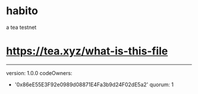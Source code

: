 # habito
a tea testnet
# https://tea.xyz/what-is-this-file
---
version: 1.0.0
codeOwners:
  - '0x86eE55E3F92e0989d08871E4Fa3b9d24F02dE5a2'
quorum: 1
